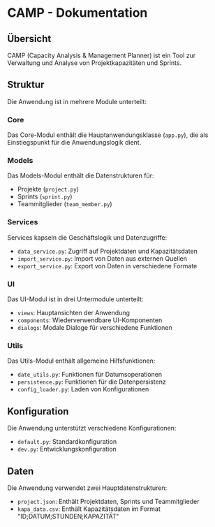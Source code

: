 # CAMP - Dokumentation

## Übersicht

CAMP (Capacity Analysis & Management Planner) ist ein Tool zur Verwaltung und Analyse von Projektkapazitäten und Sprints.

## Struktur

Die Anwendung ist in mehrere Module unterteilt:

### Core

Das Core-Modul enthält die Hauptanwendungsklasse (`app.py`), die als Einstiegspunkt für die Anwendungslogik dient.

### Models

Das Models-Modul enthält die Datenstrukturen für:
- Projekte (`project.py`)
- Sprints (`sprint.py`)
- Teammitglieder (`team_member.py`)

### Services

Services kapseln die Geschäftslogik und Datenzugriffe:
- `data_service.py`: Zugriff auf Projektdaten und Kapazitätsdaten
- `import_service.py`: Import von Daten aus externen Quellen
- `export_service.py`: Export von Daten in verschiedene Formate

### UI

Das UI-Modul ist in drei Untermodule unterteilt:
- `views`: Hauptansichten der Anwendung
- `components`: Wiederverwendbare UI-Komponenten
- `dialogs`: Modale Dialoge für verschiedene Funktionen

### Utils

Das Utils-Modul enthält allgemeine Hilfsfunktionen:
- `date_utils.py`: Funktionen für Datumsoperationen
- `persistence.py`: Funktionen für die Datenpersistenz
- `config_loader.py`: Laden von Konfigurationen

## Konfiguration

Die Anwendung unterstützt verschiedene Konfigurationen:
- `default.py`: Standardkonfiguration
- `dev.py`: Entwicklungskonfiguration

## Daten

Die Anwendung verwendet zwei Hauptdatenstrukturen:
- `project.json`: Enthält Projektdaten, Sprints und Teammitglieder
- `kapa_data.csv`: Enthält Kapazitätsdaten im Format "ID;DATUM;STUNDEN;KAPAZITÄT"